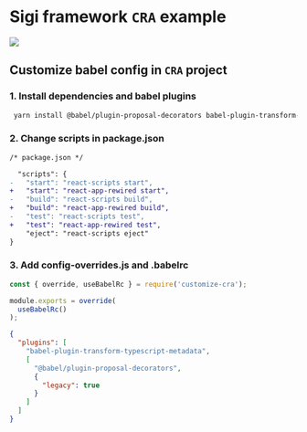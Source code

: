 # Sigi framework `CRA` example

![](https://github.com/sigi-framework/cra-example/workflows/Check/badge.svg)

## Customize babel config in `CRA` project

### 1. Install dependencies and babel plugins

```bash
 yarn install @babel/plugin-proposal-decorators babel-plugin-transform-typescript-metadata customize-cra react-app-rewired --dev
```

### 2. Change scripts in package.json
```diff
/* package.json */

  "scripts": {
-   "start": "react-scripts start",
+   "start": "react-app-rewired start",
-   "build": "react-scripts build",
+   "build": "react-app-rewired build",
-   "test": "react-scripts test",
+   "test": "react-app-rewired test",
    "eject": "react-scripts eject"
}
```

### 3. Add config-overrides.js and .babelrc

```js
const { override, useBabelRc } = require('customize-cra');

module.exports = override(
  useBabelRc()
);
```

```json
{
  "plugins": [
    "babel-plugin-transform-typescript-metadata",
    [
      "@babel/plugin-proposal-decorators",
      {
        "legacy": true
      }
    ]
  ]
}
```